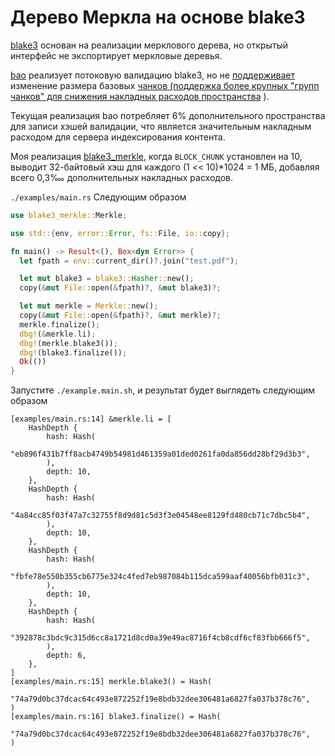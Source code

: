 # Дерево Меркла на основе blake3

[blake3](https://github.com/BLAKE3-team/BLAKE3) основан на реализации мерклового дерева, но открытый интерфейс не экспортирует меркловые деревья.

[bao](https://github.com/oconnor663/bao) реализует потоковую валидацию blake3, но не [поддерживает](https://github.com/oconnor663/bao/issues/34) изменение размера базовых [чанков (поддержка более крупных "групп чанков" для снижения накладных расходов пространства](https://github.com/oconnor663/bao/issues/34) ).

Текущая реализация bao потребляет 6% дополнительного пространства для записи хэшей валидации, что является значительным накладным расходом для сервера индексирования контента.

Моя реализация [blake3_merkle](https://github.com/rmw-lib/blake3_merkle), когда `BLOCK_CHUNK` установлен на 10, выводит 32-байтовый хэш для каждого (1 << 10)*1024 = 1 МБ, добавляя всего 0,3‱ дополнительных накладных расходов.

`./examples/main.rs` Следующим образом

```rust
use blake3_merkle::Merkle;

use std::{env, error::Error, fs::File, io::copy};

fn main() -> Result<(), Box<dyn Error>> {
  let fpath = env::current_dir()?.join("test.pdf");

  let mut blake3 = blake3::Hasher::new();
  copy(&mut File::open(&fpath)?, &mut blake3)?;

  let mut merkle = Merkle::new();
  copy(&mut File::open(&fpath)?, &mut merkle)?;
  merkle.finalize();
  dbg!(&merkle.li);
  dbg!(merkle.blake3());
  dbg!(blake3.finalize());
  Ok(())
}
```

Запустите `./example.main.sh`, и результат будет выглядеть следующим образом

```
[examples/main.rs:14] &merkle.li = [
    HashDepth {
        hash: Hash(
            "eb896f431b7ff8acb4749b54981d461359a01ded0261fa0da856dd28bf29d3b3",
        ),
        depth: 10,
    },
    HashDepth {
        hash: Hash(
            "4a84cc85f03f47a7c32755f8d9d81c5d3f3e04548ee8129fd480cb71c7dbc5b4",
        ),
        depth: 10,
    },
    HashDepth {
        hash: Hash(
            "fbfe78e550b355cb6775e324c4fed7eb987084b115dca599aaf40056bfb031c3",
        ),
        depth: 10,
    },
    HashDepth {
        hash: Hash(
            "392878c3bdc9c315d6cc8a1721d8cd0a39e49ac8716f4cb8cdf6cf83fbb666f5",
        ),
        depth: 6,
    },
]
[examples/main.rs:15] merkle.blake3() = Hash(
    "74a79d0bc37dcac64c493e872252f19e8bdb32dee306481a6827fa037b378c76",
)
[examples/main.rs:16] blake3.finalize() = Hash(
    "74a79d0bc37dcac64c493e872252f19e8bdb32dee306481a6827fa037b378c76",
)
```